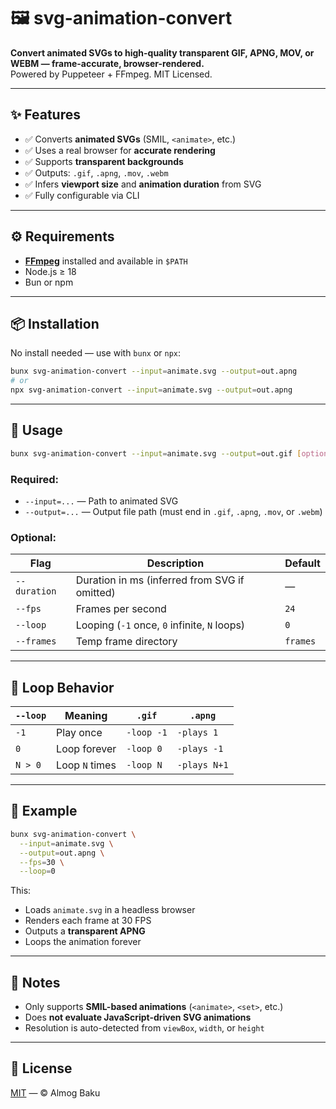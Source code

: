 # 🖼️  svg-animation-convert

**Convert animated SVGs to high-quality transparent GIF, APNG, MOV, or WEBM — frame-accurate, browser-rendered.**  
Powered by Puppeteer + FFmpeg. MIT Licensed.

---

## ✨ Features

- ✅ Converts **animated SVGs** (SMIL, `<animate>`, etc.)
- ✅ Uses a real browser for **accurate rendering**
- ✅ Supports **transparent backgrounds**
- ✅ Outputs: `.gif`, `.apng`, `.mov`, `.webm`
- ✅ Infers **viewport size** and **animation duration** from SVG
- ✅ Fully configurable via CLI

---

## ⚙️ Requirements

- [**FFmpeg**](https://ffmpeg.org/) installed and available in `$PATH`
- Node.js ≥ 18  
- Bun or npm

---

## 📦 Installation

No install needed — use with `bunx` or `npx`:

```bash
bunx svg-animation-convert --input=animate.svg --output=out.apng
# or
npx svg-animation-convert --input=animate.svg --output=out.apng
```

---

## 🚀 Usage

```bash
bunx svg-animation-convert --input=animate.svg --output=out.gif [options]
```

### Required:
- `--input=...`   — Path to animated SVG
- `--output=...`  — Output file path (must end in `.gif`, `.apng`, `.mov`, or `.webm`)

### Optional:
| Flag           | Description                                 | Default       |
|----------------|---------------------------------------------|---------------|
| `--duration`   | Duration in ms (inferred from SVG if omitted) | —           |
| `--fps`        | Frames per second                           | `24`          |
| `--loop`       | Looping (`-1` once, `0` infinite, `N` loops) | `0`          |
| `--frames`     | Temp frame directory                        | `frames`      |

---

## 🔁 Loop Behavior

| `--loop` | Meaning             | `.gif`        | `.apng`        |
|----------|----------------------|---------------|----------------|
| `-1`     | Play once            | `-loop -1`    | `-plays 1`     |
| `0`      | Loop forever         | `-loop 0`     | `-plays -1`    |
| `N > 0`  | Loop `N` times       | `-loop N`     | `-plays N+1`   |

---

## 📂 Example

```bash
bunx svg-animation-convert \
  --input=animate.svg \
  --output=out.apng \
  --fps=30 \
  --loop=0
```

This:
- Loads `animate.svg` in a headless browser
- Renders each frame at 30 FPS
- Outputs a **transparent APNG**
- Loops the animation forever

---

## 🧪 Notes

- Only supports **SMIL-based animations** (`<animate>`, `<set>`, etc.)
- Does **not evaluate JavaScript-driven SVG animations**
- Resolution is auto-detected from `viewBox`, `width`, or `height`

---

## 📝 License

[MIT](./LICENSE) — © Almog Baku

